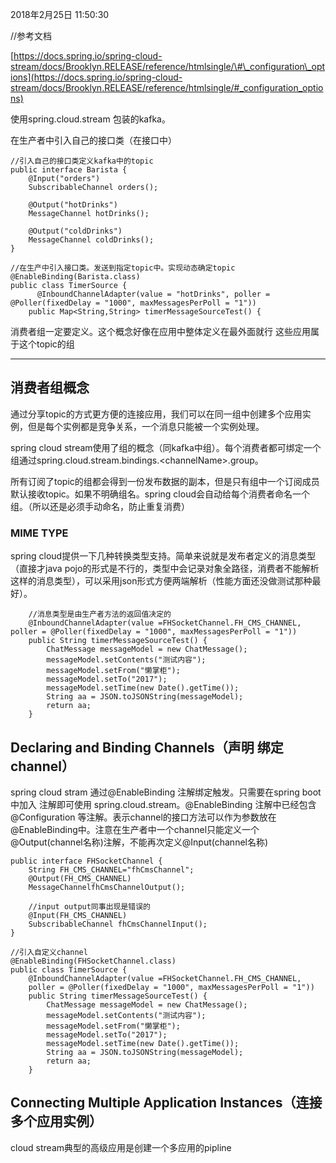 2018年2月25日 11:50:30

//参考文档

[https://docs.spring.io/spring-cloud-stream/docs/Brooklyn.RELEASE/reference/htmlsingle/\#\_configuration\_options](https://docs.spring.io/spring-cloud-stream/docs/Brooklyn.RELEASE/reference/htmlsingle/#_configuration_options)

使用spring.cloud.stream 包装的kafka。

在生产者中引入自己的接口类（在接口中）

```
//引入自己的接口类定义kafka中的topic
public interface Barista {
    @Input("orders")
    SubscribableChannel orders();

    @Output("hotDrinks")
    MessageChannel hotDrinks();

    @Output("coldDrinks")
    MessageChannel coldDrinks();
}
```

```
//在生产中引入接口类。发送到指定topic中。实现动态确定topic
@EnableBinding(Barista.class)
public class TimerSource {
      @InboundChannelAdapter(value = "hotDrinks", poller = @Poller(fixedDelay = "1000", maxMessagesPerPoll = "1"))
    public Map<String,String> timerMessageSourceTest() {
```

消费者组一定要定义。这个概念好像在应用中整体定义在最外面就行 这些应用属于这个topic的组

---

## 消费者组概念

通过分享topic的方式更方便的连接应用，我们可以在同一组中创建多个应用实例，但是每个实例都是竞争关系，一个消息只能被一个实例处理。

spring cloud stream使用了组的概念（同kafka中组）。每个消费者都可绑定一个组通过spring.cloud.stream.bindings.&lt;channelName&gt;.group。

所有订阅了topic的组都会得到一份发布数据的副本，但是只有组中一个订阅成员默认接收topic。如果不明确组名。spring cloud会自动给每个消费者命名一个组。（所以还是必须手动命名，防止重复消费）

### MIME TYPE

spring cloud提供一下几种转换类型支持。简单来说就是发布者定义的消息类型（直接才java pojo的形式是不行的，类型中会记录对象全路径，消费者不能解析这样的消息类型），可以采用json形式方便两端解析（性能方面还没做测试那种最好）。

```
    //消息类型是由生产者方法的返回值决定的
    @InboundChannelAdapter(value =FHSocketChannel.FH_CMS_CHANNEL, poller = @Poller(fixedDelay = "1000", maxMessagesPerPoll = "1"))
    public String timerMessageSourceTest() {
        ChatMessage messageModel = new ChatMessage();
        messageModel.setContents("测试内容");
        messageModel.setFrom("懒掌柜");
        messageModel.setTo("2017");
        messageModel.setTime(new Date().getTime());
        String aa = JSON.toJSONString(messageModel);
        return aa;
    }
```

## Declaring and Binding Channels（声明 绑定channel）

spring cloud stram 通过@EnableBinding 注解绑定触发。只需要在spring boot中加入 注解即可使用 spring.cloud.stream。@EnableBinding 注解中已经包含@Configuration 等注解。表示channel的接口方法可以作为参数放在@EnableBinding中。注意在生产者中一个channel只能定义一个@Output\(channel名称\)注解，不能再次定义@Input\(channel名称\)

```
public interface FHSocketChannel {
    String FH_CMS_CHANNEL="fhCmsChannel";
    @Output(FH_CMS_CHANNEL)
    MessageChannelfhCmsChannelOutput();

    //input output同事出现是错误的
    @Input(FH_CMS_CHANNEL)
    SubscribableChannel fhCmsChannelInput();
}

//引入自定义channel
@EnableBinding(FHSocketChannel.class)
public class TimerSource {
    @InboundChannelAdapter(value =FHSocketChannel.FH_CMS_CHANNEL, 
    poller = @Poller(fixedDelay = "1000", maxMessagesPerPoll = "1"))
    public String timerMessageSourceTest() {
        ChatMessage messageModel = new ChatMessage();
        messageModel.setContents("测试内容");
        messageModel.setFrom("懒掌柜");
        messageModel.setTo("2017");
        messageModel.setTime(new Date().getTime());
        String aa = JSON.toJSONString(messageModel);
        return aa;
    }
```

## Connecting Multiple Application Instances（连接多个应用实例）

cloud stream典型的高级应用是创建一个多应用的pipline

